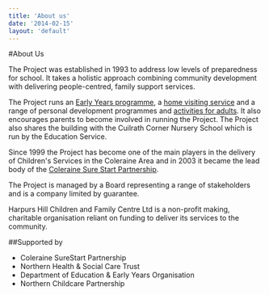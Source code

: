 ```yaml
---
title: 'About us'
date: '2014-02-15'
layout: 'default'
---
```

#About Us

The Project was established in 1993 to address low levels of preparedness for school.
It takes a holistic approach combining community development with delivering 
people-centred, family support services.  

The Project runs an [Early Years programme]({{urls.base_path}}childcare), a [home visiting service]({{urls.base_path}}families) and a range of personal development programmes and [activities for adults]({{urls.base_path}}groups).  It also encourages parents to become involved in running the Project.  The Project also shares the building with the Cuilrath Corner Nursery School which is run by the Education Service.  

Since 1999 the Project has become one of the main players in the delivery of Children's Services in the Coleraine Area and in 2003 it became the lead body of the [Coleraine Sure Start Partnership](http://www.colerainesurestart.org.uk).  

The Project is managed by a Board representing a range of stakeholders and is a company limited by guarantee.  

<div class="undertext">
<p>
Harpurs Hill Children and Family Centre Ltd is a non-profit making, charitable organisation reliant on funding to deliver its services to the community.
</p>

</div>
##Supported by

- Coleraine SureStart Partnership 
- Northern Health & Social Care Trust
- Department of Education & Early Years Organisation
- Northern Childcare Partnership
